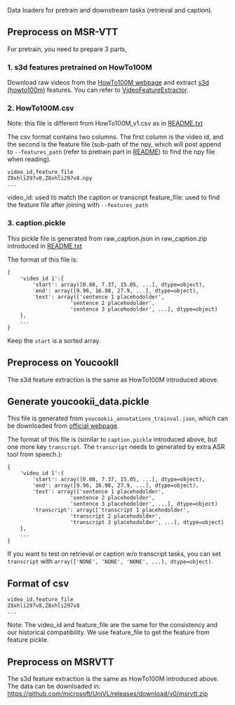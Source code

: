 Data loaders for pretrain and downstream tasks (retrieval and caption). 

## Preprocess on MSR-VTT

For pretrain, you need to prepare 3 parts,

### 1. s3d features pretrained on HowTo100M

Download raw videos from the [HowTo100M webpage]([https://www.di.ens.fr/willow/research/howto100m/](https://www.di.ens.fr/willow/research/howto100m/)) and extract [s3d (howto100m)](https://github.com/antoine77340/S3D_HowTo100M) features. You can refer to [VideoFeatureExtractor](https://github.com/ArrowLuo/VideoFeatureExtractor).

### 2. HowTo100M.csv
Note: this file is different from HowTo100M_v1.csv as in [README.txt](https://www.rocq.inria.fr/cluster-willow/amiech/howto100m/README.txt)

The csv format contains two columns. The first column is the video id, and the second is the feature file (sub-path of the npy, which will post append to `--features_path` (refer to pretrain part in [README](../README.md)) to find the npy file when reading).

```
video_id,feature_file
Z8xhli297v8,Z8xhli297v8.npy
...
```
video_id: used to match the caption or transcript
feature_file: used to find the feature file after joining with `--features_path`

### 3. caption.pickle
This pickle file is generated from raw_caption.json in raw_caption.zip introduced in [README.txt](https://www.rocq.inria.fr/cluster-willow/amiech/howto100m/README.txt)

The format of this file is:
```
{
    'video_id 1':{
        'start': array([0.08, 7.37, 15.05, ...], dtype=object),
        'end': array([9.96, 16.98, 27.9, ...], dtype=object),
        'text': array(['sentence 1 placehodolder',
                    'sentence 2 placehodolder',
                    'sentence 3 placehodolder', ...], dtype=object)
    },
    ...
}
```
Keep the `start` is a sorted array.


## Preprocess on YoucookII
The s3d feature extraction is the same as HowTo100M introduced above.

## Generate youcookii_data.pickle
This file is generated from `youcookii_annotations_trainval.json`, which can be downloaded from [official webpage](http://youcook2.eecs.umich.edu/download).

The format of this file is (similar to `caption.pickle` introduced above, but one more key `transcript`. The `transcript` needs to generated by extra ASR tool from speech.):
```
{
    'video_id 1':{
        'start': array([0.08, 7.37, 15.05, ...], dtype=object),
        'end': array([9.96, 16.98, 27.9, ...], dtype=object),
        'text': array(['sentence 1 placehodolder',
                    'sentence 2 placehodolder',
                    'sentence 3 placehodolder', ...], dtype=object)
        'transcript': array(['transcript 1 placehodolder',
                    'transcript 2 placehodolder',
                    'transcript 3 placehodolder', ...], dtype=object)
    },
    ...
}
```
If you want to test on retrieval or caption w/o transcript tasks, you can set `transcript` with `array(['NONE', 'NONE', 'NONE', ...], dtype=object)`.

## Format of csv
```
video_id,feature_file
Z8xhli297v8,Z8xhli297v8
...
```
Note: The video_id and feature_file are the same for the consistency and our historical compatibility. We use feature_file to get the feature from feature pickle.

## Preprocess on MSRVTT
The s3d feature extraction is the same as HowTo100M introduced above.
The data can be downloaded in: https://github.com/microsoft/UniVL/releases/download/v0/msrvtt.zip
